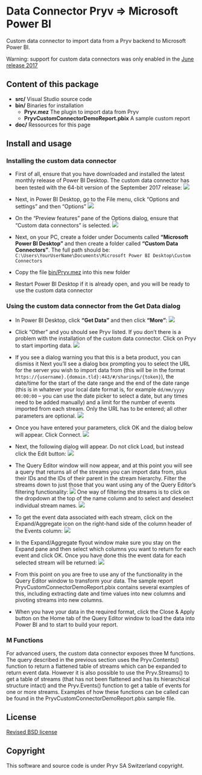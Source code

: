 # Data Connector Pryv => Microsoft Power BI

Custom data connector to import data from a Pryv backend to Microsoft Power BI.

Warning: support for custom data connectors was only enabled in the [June release 2017](https://powerbi.microsoft.com/en-us/blog/power-bi-desktop-june-feature-summary/#dataConnectivity)

## Content of this package

- **src/** Visual Studio source code
- **bin/** Binaries for installation
	- **Pryv.mez** The plugin to import data from Pryv
	- **PryvCustomConnectorDemoReport.pbix** A sample custom report
- **doc/** Ressources for this page 

## Install and usage

### Installing the custom data connector- First of all, ensure that you have downloaded and installed the latest monthly release of Power BI Desktop. The custom data connector has been tested with the 64-bit version of the September 2017 release:
![](doc/img-readme/version.png)

- Next, in Power BI Desktop, go to the File menu, click “Options and settings” and then “Options”
![](doc/img-readme/1-options.png)

- On the “Preview features” pane of the Options dialog, ensure that “Custom data connectors” is selected.
![](doc/img-readme/2-preview-features.png)

- Next, on your PC, create a folder under Documents called **“Microsoft Power BI Desktop”** and then create a folder called **“Custom Data Connectors”**. The full path should be:`C:\Users\YourUserName\Documents\Microsoft Power BI Desktop\Custom Connectors`- Copy the file [bin/Pryv.mez](https://github.com/pryv/plugin-powerbi/raw/master/bin/Pryv.mez) into this new folder- Restart Power BI Desktop if it is already open, and you will be ready to use the custom data connector

### Using the custom data connector from the Get Data dialog- In Power BI Desktop, click **“Get Data”** and then click **“More”**:
![](doc/img-readme/3-getdata.png)

- Click “Other” and you should see Pryv listed. If you don’t there is a problem with the installation of the custom data connector. Click on Pryv to start importing data.
![](doc/img-readme/4-getdata2.png)

-	If you see a dialog warning you that this is a beta product, you can dismiss itNext you’ll see a dialog box prompting you to select the URL for the server you wish to import data from (this will be in the format `https://{username}.{domain.tld}:443/#/sharings/{token}`), the date/time for the start of the date range and the end of the date range (this is in whatever your local date format is, for example `dd/mm/yyyy 00:00:00` – you can use the date picker to select a date, but any times need to be added manually) and a limit for the number of events imported from each stream. Only the URL has to be entered; all other parameters are optional.
![](doc/img-readme/5-panel.png)

- Once you have entered your parameters, click OK and the dialog below will appear. Click Connect.
![](doc/img-readme/6-dialog.png)

- Next, the following dialog will appear. Do not click Load, but instead click the Edit button:
![](doc/img-readme/7-edit.png)

- The Query Editor window will now appear, and at this point you will see a query that returns all of the streams you can import data from, plus their IDs and the IDs of their parent in the stream hierarchy. Filter the streams down to just those that you want using any of the Query Editor’s filtering functionality:![](doc/img-readme/8-filter.png)
One way of filtering the streams is to click on the dropdown at the top of the name column and to select and deselect individual stream names.
![](doc/img-readme/9-filter2.png)

- To get the event data associated with each stream, click on the Expand/Aggregate icon on the right-hand side of the column header of the Events column:
![](doc/img-readme/10-getevent.png)

- In the Expand/Aggregate flyout window make sure you stay on the Expand pane and then select which columns you want to return for each event and click OK. Once you have done this the event data for each selected stream will be returned:
![](doc/img-readme/11-expand.png)

- From this point on you are free to use any of the functionality in the Query Editor window to transform your data. The sample report PryvCustomConnectorDemoReport.pbix contains several examples of this, including extracting date and time values into new columns and pivoting streams into new columns.- When you have your data in the required format, click the Close & Apply button on the Home tab of the Query Editor window to load the data into Power BI and to start to build your report.
### M Functions
For advanced users, the custom data connector exposes three M functions. The query described in the previous section uses the Pryv.Contents() function to return a flattened table of streams which can be expanded to return event data. However it is also possible to use the Pryv.Streams() to get a table of streams (that has not been flattened and has its hierarchical structure intact) and the Pryv.Events() function to get a table of events for one or more streams. Examples of how these functions can be called can be found in the PryvCustomConnectorDemoReport.pbix sample file.


## License

[Revised BSD license](https://github.com/pryv/documents/blob/master/license-bsd-revised.md)

## Copyright
This software and source code is under Pryv SA Switzerland copyright.
